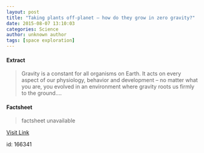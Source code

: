 ```yaml
---
layout: post
title: "Taking plants off-planet – how do they grow in zero gravity?"
date: 2015-08-07 13:10:03
categories: Science
author: unknown author
tags: [space exploration]
---
```



#### Extract
>Gravity is a constant for all organisms on Earth. It acts on every aspect of our physiology, behavior and development – no matter what you are, you evolved in an environment where gravity roots us firmly to the ground....

#### Factsheet
>factsheet unavailable

[Visit Link](http://phys.org/news/2015-08-off-planet-gravity.html)

id:  166341


